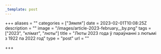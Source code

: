 ```yaml
---
_template: post
---
```


+++
aliases = ""
categories = ["Зямля"]
date = 2023-02-01T10:08:25Z
description = ""
image = "/images/article-2023-february__by.png"
tags = ["2023", "клiмат", "люты"]
title = "Люты 2023 года ў параўнанні з лютымi з 1922 па 2022 год"
type = "post"
url = ""

+++
